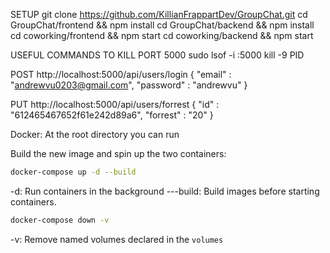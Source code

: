 
SETUP 
git clone https://github.com/KillianFrappartDev/GroupChat.git
cd GroupChat/frontend && npm install
cd GroupChat/backend && npm install
cd coworking/frontend && npm start
cd coworking/backend && npm start

USEFUL COMMANDS
TO KILL PORT 5000 
sudo lsof -i :5000
kill -9 PID

POST http://localhost:5000/api/users/login
{
    "email" : "andrewvu0203@gmail.com",
    "password" : "andrewvu"
}

PUT http://localhost:5000/api/users/forrest
{
    "id" : "612465467652f61e242d89a6",
    "forrest" : "20"
}

Docker:
At the root directory you can run

Build the new image and spin up the two containers:
```bash
docker-compose up -d --build
```

-d: Run containers in the background
---build: Build images before starting containers.

```bash
docker-compose down -v 
```
-v: Remove named volumes declared in the `volumes`
